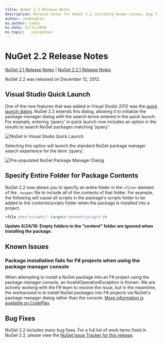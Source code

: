 ```yaml
---
title: NuGet 2.2 Release Notes
description: Release notes for NuGet 2.2 including known issues, bug fixes, added features, and DCRs.
author: JonDouglas
ms.author: jodou
ms.date: 11/11/2016
ms.topic:   conceptual
---
```


# NuGet 2.2 Release Notes

[NuGet 2.1 Release Notes](../release-notes/nuget-2.1.md) | [NuGet 2.2.1 Release Notes](../release-notes/nuget-2.2.1.md)

NuGet 2.2 was released on December 12, 2012.

## Visual Studio Quick Launch
One of the new features that was added in Visual Studio 2012 was the [quick launch dialog](/visualstudio/ide/reference/quick-launch-environment-options-dialog-box). NuGet 2.2 extends this dialog, allowing it to initialize the package manager dialog with the search terms entered in the quick launch. For example, entering 'jquery' in quick launch now includes an option in the results to search NuGet packages matching 'jquery'.

![NuGet in Visual Studio Quick Launch](./media/quick-launch.png)

Selecting this option will launch the standard NuGet package manager search experience for the term 'jquery'.

![Pre-populated NuGet Package Manager Dialog](./media/pkg-mgr-search-from-quick-launch.png)

## Specify Entire Folder for Package Contents
NuGet 2.2 now allows you to specify an entire folder in the `<file>` element of the `.nuspec` file to include all of the contents of that folder. For example, the following will cause all scripts in the package's scripts folder to be added to the contents\scripts folder when the package is installed into a project.

```xml
<file src="scripts\" target="content\scripts"/>
```

**Update 6/24/16: Empty folders in the "content" folder are ignored when installing the package.**

## Known Issues

### Package installation fails for F# projects when using the package manager console
When attempting to install a NuGet package into an F# project using the package manager console, an InvalidOperationException is thrown. We are actively working with the F# team to resolve the issue, but in the meantime, the workaround is to install NuGet packages into F# projects via NuGet's package manager dialog rather than the console. [More information is available on CodePlex](http://nuget.codeplex.com/workitem/2873).


## Bug Fixes
NuGet 2.2 includes many bug fixes. For a full list of work items fixed in NuGet 2.2, please view the [NuGet Issue Tracker for this release](http://nuget.codeplex.com/workitem/list/advanced?keyword=&status=Closed&type=All&priority=All&release=NuGet%202.2&assignedTo=All&component=All&sortField=LastUpdatedDate&sortDirection=Descending&page=0).
